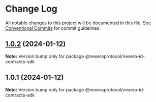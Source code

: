 # Change Log

All notable changes to this project will be documented in this file.
See [Conventional Commits](https://conventionalcommits.org) for commit guidelines.

## [1.0.2](https://github.com/NexeraProtocol/NexeraIDContracts/compare/@nexeraprotocol/nexera-id-contracts-sdk@1.0.1...@nexeraprotocol/nexera-id-contracts-sdk@1.0.2) (2024-01-12)

**Note:** Version bump only for package @nexeraprotocol/nexera-id-contracts-sdk





## 1.0.1 (2024-01-12)

**Note:** Version bump only for package @nexeraprotocol/nexera-id-contracts-sdk
